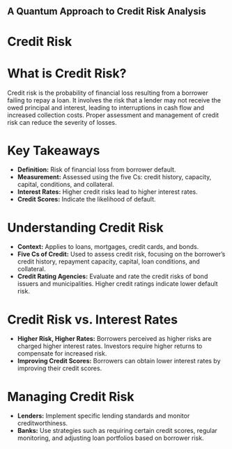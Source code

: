## A Quantum Approach to Credit Risk Analysis

# Credit Risk

# What is Credit Risk?
Credit risk is the probability of financial loss resulting from a borrower failing to repay a loan. It involves the risk that a lender may not receive the owed principal and interest, leading to interruptions in cash flow and increased collection costs. Proper assessment and management of credit risk can reduce the severity of losses.

# Key Takeaways
- **Definition:** Risk of financial loss from borrower default.
- **Measurement:** Assessed using the five Cs: credit history, capacity, capital, conditions, and collateral.
- **Interest Rates:** Higher credit risks lead to higher interest rates.
- **Credit Scores:** Indicate the likelihood of default.

# Understanding Credit Risk
- **Context:** Applies to loans, mortgages, credit cards, and bonds.
- **Five Cs of Credit:** Used to assess credit risk, focusing on the borrower’s credit history, repayment capacity, capital, loan conditions, and collateral.
- **Credit Rating Agencies:** Evaluate and rate the credit risks of bond issuers and municipalities. Higher credit ratings indicate lower default risk.

# Credit Risk vs. Interest Rates
- **Higher Risk, Higher Rates:** Borrowers perceived as higher risks are charged higher interest rates. Investors require higher returns to compensate for increased risk.
- **Improving Credit Scores:** Borrowers can obtain lower interest rates by improving their credit scores.

# Managing Credit Risk
- **Lenders:** Implement specific lending standards and monitor creditworthiness.
- **Banks:** Use strategies such as requiring certain credit scores, regular monitoring, and adjusting loan portfolios based on borrower risk.

